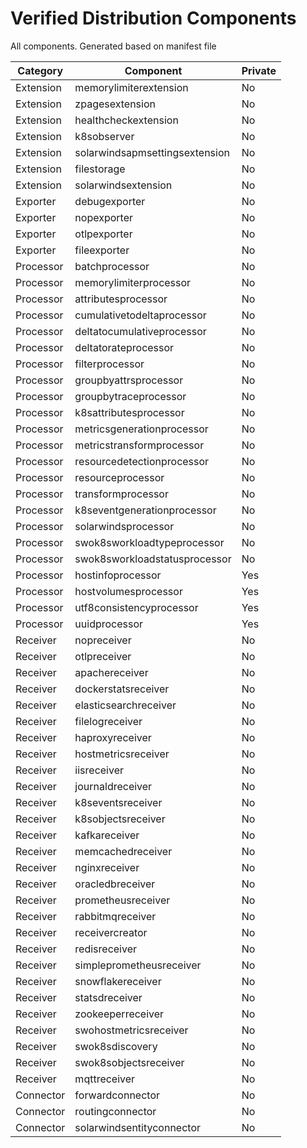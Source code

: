 # Verified Distribution Components

All components. Generated based on manifest file

| Category | Component | Private |
| --- | --- | --- |
| Extension | memorylimiterextension | No |
| Extension | zpagesextension | No |
| Extension | healthcheckextension | No |
| Extension | k8sobserver | No |
| Extension | solarwindsapmsettingsextension | No |
| Extension | filestorage | No |
| Extension | solarwindsextension | No |
| Exporter | debugexporter | No |
| Exporter | nopexporter | No |
| Exporter | otlpexporter | No |
| Exporter | fileexporter | No |
| Processor | batchprocessor | No |
| Processor | memorylimiterprocessor | No |
| Processor | attributesprocessor | No |
| Processor | cumulativetodeltaprocessor | No |
| Processor | deltatocumulativeprocessor | No |
| Processor | deltatorateprocessor | No |
| Processor | filterprocessor | No |
| Processor | groupbyattrsprocessor | No |
| Processor | groupbytraceprocessor | No |
| Processor | k8sattributesprocessor | No |
| Processor | metricsgenerationprocessor | No |
| Processor | metricstransformprocessor | No |
| Processor | resourcedetectionprocessor | No |
| Processor | resourceprocessor | No |
| Processor | transformprocessor | No |
| Processor | k8seventgenerationprocessor | No |
| Processor | solarwindsprocessor | No |
| Processor | swok8sworkloadtypeprocessor | No |
| Processor | swok8sworkloadstatusprocessor | No |
| Processor | hostinfoprocessor | Yes |
| Processor | hostvolumesprocessor | Yes |
| Processor | utf8consistencyprocessor | Yes |
| Processor | uuidprocessor | Yes |
| Receiver | nopreceiver | No |
| Receiver | otlpreceiver | No |
| Receiver | apachereceiver | No |
| Receiver | dockerstatsreceiver | No |
| Receiver | elasticsearchreceiver | No |
| Receiver | filelogreceiver | No |
| Receiver | haproxyreceiver | No |
| Receiver | hostmetricsreceiver | No |
| Receiver | iisreceiver | No |
| Receiver | journaldreceiver | No |
| Receiver | k8seventsreceiver | No |
| Receiver | k8sobjectsreceiver | No |
| Receiver | kafkareceiver | No |
| Receiver | memcachedreceiver | No |
| Receiver | nginxreceiver | No |
| Receiver | oracledbreceiver | No |
| Receiver | prometheusreceiver | No |
| Receiver | rabbitmqreceiver | No |
| Receiver | receivercreator | No |
| Receiver | redisreceiver | No |
| Receiver | simpleprometheusreceiver | No |
| Receiver | snowflakereceiver | No |
| Receiver | statsdreceiver | No |
| Receiver | zookeeperreceiver | No |
| Receiver | swohostmetricsreceiver | No |
| Receiver | swok8sdiscovery | No |
| Receiver | swok8sobjectsreceiver | No |
| Receiver | mqttreceiver | No |
| Connector | forwardconnector | No |
| Connector | routingconnector | No |
| Connector | solarwindsentityconnector | No |
